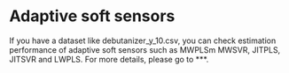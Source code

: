 # Adaptive soft sensors
If you have a dataset like debutanizer_y_10.csv, you can check estimation performance of adaptive soft sensors such as MWPLSm MWSVR, JITPLS, JITSVR and LWPLS.
For more details, please go to ***.
